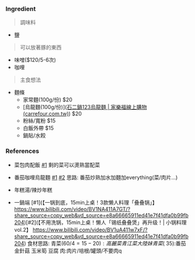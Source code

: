 
### Ingredient

>調味料

- 鹽

>可以放著豚的東西

- 味噌($120/5-6次)
- 咖哩

>主食想法

- 麵條
	- 家常麵(100g/份) $20
	- [烏龍麵(100g/份)]([石二鍋123烏龍麵 | 家樂福線上購物 (carrefour.com.tw)](https://online.carrefour.com.tw/zh/%E7%9F%B3%E4%BA%8C%E9%8D%8B/1522205600101.html)) $20
	- 粉絲/寬粉 $15
	- 白飯外帶 $15
	- 鍋貼/水餃

### References

- 菜包肉配飯 [#1](https://www.bilibili.com/video/BV1hk4y1M7Rt?t=285.8)
剩的菜可以燙熟當配菜

- 番茄咖哩烏龍麵  [#1](https://www.bilibili.com/video/BV1Pa41157kJ/?share_source=copy_web&vd_source=e8a66665911ed41e7f41dfa0b99fb204) [#2](https://www.bilibili.com/video/BV16D4y1F7NP/?share_source=copy_web&vd_source=e8a66665911ed41e7f41dfa0b99fb204)
思路: 番茄炒熟加水加麵加everything(菜/肉片...)

- 年糕湯/辣炒年糕

- 一鍋端 [#1](【一锅到底，15min上桌！3款懒人料理「叠叠锅」】 https://www.bilibili.com/video/BV1NA411A7GT/?share_source=copy_web&vd_source=e8a66665911ed41e7f41dfa0b99fb204)[#2](【不用洗锅，15min上桌！懒人「锡纸叠叠煲」再升级！| 小锅料理vol.2】 https://www.bilibili.com/video/BV1uA411w7xF/?share_source=copy_web&vd_source=e8a66665911ed41e7f41dfa0b99fb204)
食材思路: 
青菜($60/4=15-20):高麗菜 青江菜 大陸妹
青菜($ 35):番茄 金針菇 玉米筍 豆腐
肉:肉片/培根/罐頭/不要肉q

